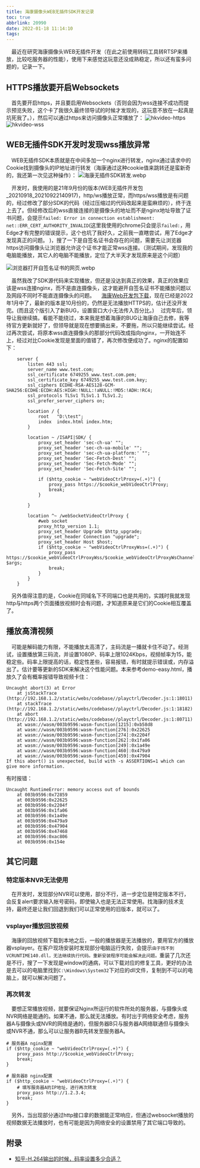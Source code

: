 ```yaml
---
title: 海康摄像头WEB无插件SDK开发记录
toc: true
abbrlink: 20990
date: 2022-01-18 11:14:10
tags:
---
```


&emsp;最近在研究海康摄像头WEB无插件开发（在此之前使用转码工具转RTSP来播放，比较吃服务器的性能），使用下来感觉这玩意还没成熟稳定，所以还有蛮多问题的，记录一下。

## HTTPS播放要开启Websockets
&emsp;首先要开启https，并且要启用Websockets（否则会因为wss连接不成功而提示预览失败，这个卡了我很久最终领导试的时候才发现的，这玩意不放在一起真是坑死我了。），然后可以通过https来访问摄像头正常播放了：
![hkvideo-https](/blog_images/未分类/hkvideo-https.webp)
![hkvideo-wss](/blog_images/未分类/hkvideo-wss.webp)

## WEB无插件SDK开发时发现wss播放异常
&emsp;WEB无插件SDK本质就是在中间多加一个nginx进行转发，nginx通过请求中的Cookie找到摄像头的IP地址进行转发（海康通过这种cookie值来跳转还是蛮新奇的，我还第一次见这种操作）：
![海康无插件SDK转发.webp](/blog_images/未分类/海康无插件SDK转发.webp)

&emsp;开发时，我使用的是21年9月份的版本(WEB无插件开发包_20210918_20210922140917)，http/ws播放正常，而https/wss播放是有问题的，经过修改了部分SDK的代码（经过压缩过的代码改起来是蛮麻烦的），终于连上去了。但经修改后的wss直接连接的是摄像头的地址而不是nginx地址导致了证书问题，会提示`failed: Error in connection establishment: net::ERR_CERT_AUTHORITY_INVALID`(这里我使用的chrome只会提示`failed:`，用Edge才有完整的错误提示，这个也坑了我好久，之前我一直瞎尝试，用了Edge才发现真正的问题。 )，搜了一下是自签名证书会存在的问题，需要先让浏览器https访问摄像头让浏览器允许这个证书才能正常wss连接。（测试期间，发现我的电脑能播放，其它人的电脑不能播放，定位了大半天才发现原来是这个问题）

![浏览器打开自签名证书的网页.webp](/blog_images/未分类/浏览器打开自签名证书的网页.webp)

&emsp;虽然我改了SDK源代码来实现播放，但还是没达到真正的效果，真正的效果应该是wss连接nginx，而不是直连摄像头，这才能避开自签名证书不能播放问题以及网段不同时不能直连摄像头的问题。
&emsp;[海康Web开发包下载](https://open.hikvision.com/download/5cda567cf47ae80dd41a54b3?type=10&id=4c945d18fa5f49638ce517ec32e24e24)，现在已经是2022年1月中了，最新的版本是10月份的，仍然是无法播放HTTPS的，估计还没开发完。(而且这个版引入了新BUG，设置窗口大小无法传入百分比。)
&emsp;过完年后，领导让我继续搞，看能不能绕过，本来我是想着海康的BUG让海康自己去修，我等待官方更新就好了，但领导就是现在想要搞出来，不要拖，所以只能继续尝试。经过再次尝试，将原本wss直连摄像头的那部分代码改成指向nginx，一开始连不上，经过对比Cookie发现是里面的值错了，再次修改便成功了。nginx的配置如下：
```
	server {
		listen 443 ssl;
		server_name www.test.com;
		ssl_certificate 6749255_www.test.com.pem;
		ssl_certificate_key 6749255_www.test.com.key;
		ssl_ciphers ECDHE-RSA-AES128-GCM-SHA256:ECDHE:ECDH:AES:HIGH:!NULL:!aNULL:!MD5:!ADH:!RC4;
		ssl_protocols TLSv1 TLSv1.1 TLSv1.2;
		ssl_prefer_server_ciphers on;

        location / {
		  	root   "D:\test";
            index  index.html index.htm;
		}

        location ~ /ISAPI|SDK/ {
            proxy_set_header 'sec-ch-ua' "";
            proxy_set_header 'sec-ch-ua-mobile' "";
            proxy_set_header 'sec-ch-ua-platform:' "";
            proxy_set_header 'Sec-Fetch-Dest' "";
            proxy_set_header 'Sec-Fetch-Mode' "";
            proxy_set_header 'Sec-Fetch-Site' "";

            if ($http_cookie ~ "webVideoCtrlProxy=(.+)") {
                proxy_pass https://$cookie_webVideoCtrlProxy;
                break;
            }
    
        }

        location ^~ /webSocketVideoCtrlProxy {
            #web socket
            proxy_http_version 1.1;
            proxy_set_header Upgrade $http_upgrade;
            proxy_set_header Connection "upgrade";
            proxy_set_header Host $host;
            if ($http_cookie ~ "webVideoCtrlProxyWss=(.+)") {
                proxy_pass https://$cookie_webVideoCtrlProxyWss/$cookie_webVideoCtrlProxyWsChannel?$args;
                break;
            }
        }
	}
```

&emsp;另外值得注意的是，Cookie在同域名下不同端口也是共用的，实践时我就发现http与https两个页面播放视频时会有问题，才知道原来是它们的Cookie相互覆盖了。


## 播放高清视频
&emsp;可能是解码能力有限，不能播放太高清了，主码流是一播就卡住不动了。经测试，设置播放第三码流，并设置1080P、码率上限1024Kbps，视频帧率为15，能稳定些。码率上限提高的话，稳定性差些，容易报错，有时就提示错误或，内存溢出了。估计要等更新的SDK来解决这个性能问题。本来参考demo-easy.html，播放久了会有概率报错导致视频卡住：
```
Uncaught abort(3) at Error
    at jsStackTrace (http://192.168.1.2/static/webs/codebase//playctrl/Decoder.js:1:18011)
    at stackTrace (http://192.168.1.2/static/webs/codebase//playctrl/Decoder.js:1:18182)
    at abort (http://192.168.1.2/static/webs/codebase//playctrl/Decoder.js:1:80711)
    at wasm://wasm/003b9596:wasm-function[1215]:0xb58d8
    at wasm://wasm/003b9596:wasm-function[276]:0x22625
    at wasm://wasm/003b9596:wasm-function[274]:0x2204f
    at wasm://wasm/003b9596:wasm-function[262]:0x1fa06
    at wasm://wasm/003b9596:wasm-function[249]:0x1a49e
    at wasm://wasm/003b9596:wasm-function[460]:0x479a9
    at wasm://wasm/003b9596:wasm-function[459]:0x47904
If this abort() is unexpected, build with -s ASSERTIONS=1 which can give more information.
```
有时报错：
```
Uncaught RuntimeError: memory access out of bounds
    at 003b9596:0x72859
    at 003b9596:0x22625
    at 003b9596:0x2204f
    at 003b9596:0x1fa06
    at 003b9596:0x1a49e
    at 003b9596:0x479a9
    at 003b9596:0x47904
    at 003b9596:0x47468
    at 003b9596:0xac806
    at 003b9596:0x154e
```

## 其它问题

### 特定版本NVR无法使用
&emsp;在开发时，发现部分NVR可以使用，部分不行，进一步定位是特定版本不行，会反复alert要求输入帐号密码，即使输入也是无法正常使用。找海康的技术支持，最终还是让我们回退到我们可以正常使用的旧版本，就可以了。

### vsplayer播放回放视频
&emsp;海康的回放视频下载到本地之后，一般的播放器是无法播放的，要用官方的播放器vsplayer。在客户现场安装时发现部分电脑运行失败，会提示`由于找不到VCRUNTIME140.dll，无法继续执行代码。重新安装程序可能会解决此问题。`重装了几次还是不行，搜了一下发现是window的通病，可以下载对应的修复工具，更好的办法是去可以的电脑里找到`C:\Windows\System32`下对应的dll文件，复制到不可以的电脑上，就可以解决问题了。

### 再次转发
&emsp;要想正常播放视频，就要保证Nginx所运行的软件所处的服务器，与摄像头或NVR网络是能通的。如果不通，那么就无法播放。有时出于网络安全考虑，服务器A与摄像头或NVR的网络是通的，但服务器B只与服务器A网络联通但与摄像头或NVR不通，那么可以让服务器B先转发至服务器A。

```
# 服务器A nginx配置
if ($http_cookie ~ "webVideoCtrlProxy=(.+)") {
    proxy_pass http://$cookie_webVideoCtrlProxy;
    break;
}
```
```
# 服务器B nginx配置
if ($http_cookie ~ "webVideoCtrlProxy=(.+)") {
    # 填写服务器A的IP地址，进行再次转发
    proxy_pass http://1.2.3.4;
    break;
}
```

&emsp;另外，当出现部分通过http接口拿的数据能正常响应，但通过websocket播放的视频数据无法播放时，也有可能是因为网络安全的设置禁用了其它端口导致的。


## 附录
- [知乎-H.264输出的时候，码率设置多少合适？](https://www.zhihu.com/question/49460691/answer/221679991)